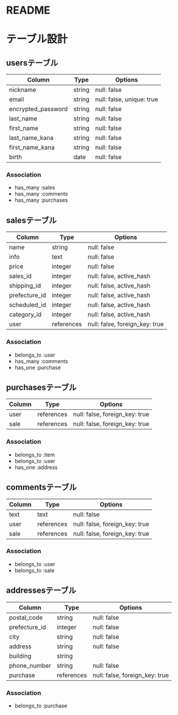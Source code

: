 # README
# テーブル設計

## usersテーブル

| Column     |  Type   |  Options     |
| --------   |  ------ |  ----------- |
| nickname   |  string |  null: false |
| email      |  string |  null: false, unique: true |
| encrypted_password       |  string |  null: false |
| last_name       |  string |  null: false |
| first_name      |  string |  null: false |
| last_name_kana  |  string |  null: false |
| first_name_kana |  string |  null: false |
| birth      |  date   |  null: false |

### Association

- has_many :sales
- has_many :comments 
- has_many :purchases

##  salesテーブル

| Column    |  Type       |  Options       |
| --------- |  ---------- |  ------------  |
| name      |  string     |  null: false   |
| info      |  text       |  null: false   |
| price     |  integer    |  null: false   |
| sales_id     |  integer    | null: false, active_hash   |
| shipping_id  |  integer    | null: false, active_hash   |
| prefecture_id|  integer    | null: false, active_hash   |
| scheduled_id |  integer    | null: false, active_hash   |
| category_id  |  integer    | null: false, active_hash   |
| user      |  references | null: false, foreign_key: true|


### Association

- belongs_to  :user
- has_many    :comments
- has_one    :purchase

## purchasesテーブル

| Column      |  Type       |  Options    |
| ---------   |  ---------- |  ---------- |
| user        |  references |  null: false, foreign_key: true|
| sale        |  references |  null: false, foreign_key: true|



### Association

- belongs_to :item
- belongs_to :user
- has_one    :address


## commentsテーブル

| Column    |  Type       |  Options    |
| --------- |  ---------- |  ---------- |
| text      |  text       | null: false |
| user      |  references | null: false, foreign_key: true |
| sale      |  references | null: false, foreign_key: true |


### Association

- belongs_to  :user
- belongs_to  :sale


## addressesテーブル

| Column     |  Type       |  Options    |
| ---------  |  ---------- |  ---------- |
| postal_code|  string    | null: false |
| prefecture_id|  integer  | null: false |
| city       |  string     | null: false |
| address    |  string     | null: false |
| building   |  string     |             | 
| phone_number| string    | null: false |
| purchase       |  references | null: false, foreign_key: true |

### Association
- belongs_to :purchase

